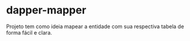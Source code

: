 # dapper-mapper
Projeto tem como ideia mapear a entidade com sua respectiva tabela de forma fácil e clara.